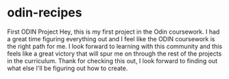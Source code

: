 # odin-recipes
First ODIN Project
Hey, this is my first project in the Odin coursework.
I had a great time figuring everything out and I feel like the ODIN coursework is the right path for me. I look forward to learning with this community and this feels like a great victory that will spur me on through the rest of the projects in the curriculum. Thank for checking this out, I look forward to finding out what else I'll be figuring out how to create.

